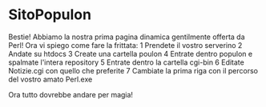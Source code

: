 # SitoPopulon
Bestie! Abbiamo la nostra prima pagina dinamica gentilmente offerta da Perl!
Ora vi spiego come fare la frittata:
	1 Prendete il vostro serverino
	2 Andate su htdocs
	3 Create una cartella poulon
	4 Entrate dentro populon e spalmate l'intera repository
	5 Entrate dentro la cartella cgi-bin
	6 Editate Notizie.cgi con quello che preferite
	7 Cambiate la prima riga con il percorso del vostro amato Perl.exe
	
Ora tutto dovrebbe andare per magia!
